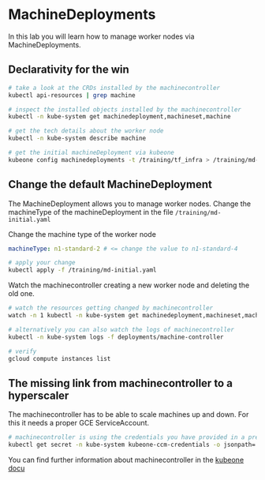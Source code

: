 # MachineDeployments

In this lab you will learn how to manage worker nodes via MachineDeployments.

## Declarativity for the win

```bash
# take a look at the CRDs installed by the machinecontroller
kubectl api-resources | grep machine

# inspect the installed objects installed by the machinecontroller
kubectl -n kube-system get machinedeployment,machineset,machine

# get the tech details about the worker node
kubectl -n kube-system describe machine

# get the initial machineDeployment via kubeone
kubeone config machinedeployments -t /training/tf_infra > /training/md-initial.yaml
```

## Change the default MachineDeployment

The MachineDeployment allows you to manage worker nodes. Change the machineType of the machineDeployment in the file `/training/md-initial.yaml`

Change the machine type of the worker node

```yaml
machineType: n1-standard-2 # <= change the value to n1-standard-4
```

```bash
# apply your change
kubectl apply -f /training/md-initial.yaml
```

Watch the machinecontroller creating a new worker node and deleting the old one.

```bash
# watch the resources getting changed by machinecontroller
watch -n 1 kubectl -n kube-system get machinedeployment,machineset,machine,node

# alternatively you can also watch the logs of machinecontroller
kubectl -n kube-system logs -f deployments/machine-controller

# verify
gcloud compute instances list
```

## The missing link from machinecontroller to a hyperscaler

The machinecontroller has to be able to scale machines up and down. For this it needs a proper GCE ServiceAccount.

```bash
# machinecontroller is using the credentials you have provided in a previous step
kubectl get secret -n kube-system kubeone-ccm-credentials -o jsonpath='{.data.GOOGLE_SERVICE_ACCOUNT}' | base64 -d
```

You can find further information about machinecontroller in the [kubeone docu](https://docs.kubermatic.com/kubeone/main/guides/machine-controller/)
